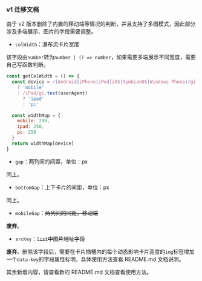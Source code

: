 ### v1 迁移文档

由于 v2 版本删除了内置的移动端等情况的判断，并且支持了多图模式，因此部分涉及多端展示、图片的字段需要调整。

- `colWidth`：瀑布流卡片宽度

该字段由`number`转为`number | () => number`，如果需要多端展示不同宽度，需要自己写函数判断。

```javascript
const getColWidth = () => {
  const device = /(Android|iPhone|iPod|iOS|SymbianOS|Windows Phone)/gi.test(userAgent)
    ? 'mobile'
    : /iPad/gi.test(userAgent)
      ? 'ipad'
      : 'pc'

  const widthMap = {
    mobile: 200,
    ipad: 250,
    pc: 250
  }
  return widthMap[device]
}
```

- `gap`：两列间的间距，单位：px

同上。

- `bottomGap`：上下卡片的间距，单位：px

同上。

- `mobileGap`：~~两列间的间距，移动端~~

**废弃**。

- `srcKey`：~~`list`中图片地址字段~~

**废弃**。删除该字段后，需要在卡片插槽内的每个动态影响卡片高度的`img`标签增加一个`data-key`的字段属性标明，具体使用方法查看 README.md 文档说明。

其余新增内容，请查看新的 README.md 文档查看使用方法。
